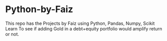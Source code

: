 # Python-by-Faiz
This repo has the Projects by Faiz using Python, Pandas, Numpy, Scikit Learn
To see if adding Gold in a debt+equity portfolio would amplify return or not.

